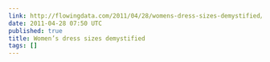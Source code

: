 ```yaml
---
link: http://flowingdata.com/2011/04/28/womens-dress-sizes-demystified/
date: 2011-04-28 07:50 UTC
published: true
title: Women’s dress sizes demystified
tags: []
---
```



